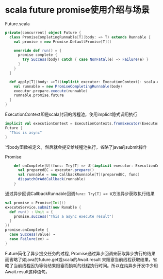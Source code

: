 # scala future promise使用介绍与场景

Future.scala
```scala
private[concurrent] object Future {
  class PromiseCompletingRunnable[T](body: => T) extends Runnable {
    val promise = new Promise.DefaultPromise[T]()

    override def run() = {
      promise complete {
        try Success(body) catch { case NonFatal(e) => Failure(e) }
      }
    }
  }

  def apply[T](body: =>T)(implicit executor: ExecutionContext): scala.concurrent.Future[T] = {
    val runnable = new PromiseCompletingRunnable(body)
    executor.prepare.execute(runnable)
    runnable.promise.future
  }
}
```
ExecutionContext即是scala封闭的线程池，使用implicit隐式调用执行
```scala
implicit val executionContext = ExecutionContexts.fromExecutor(Executors.newFixedThreadPool(1))
Future {
  "This is async"
}
```
当body函数被定义，然后就会提交给线程池执行，省略了java的submit操作

Promise
```scala
    def onComplete[U](func: Try[T] => U)(implicit executor: ExecutionContext): Unit = {
      val preparedEC = executor.prepare()
      val runnable = new CallbackRunnable[T](preparedEC, func)
      dispatchOrAddCallback(runnable)
    }
```
通过异步回调CallbackRunnable回调`func: Try[T] => U`方法异步获取执行结果 
```scala
val promise = Promise[Int]()
executeService.submit(new Runable {
  def run() : Unit = {
    promise.success("This a async execute result")
  }
})
promise.onComplete {
  case Success(value) ⇒
  case Failure(ex) ⇒
}
```
Future简化了异步提交任务的过程, Promise通过异步回调来获取异步执行的结果而省略了如java的future.get或scala的Await.result
来阻塞当前线程获取结果，省略了当前线程因为等待结果阻塞而损耗的线程执行时间。所以在纯异步开发中少用Await.result这种语句。
